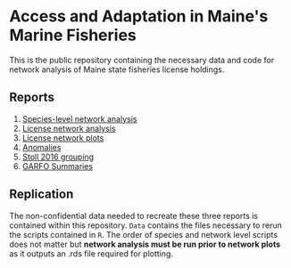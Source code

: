 # Access and Adaptation in Maine's Marine Fisheries

This is the public repository containing the necessary data and code for network analysis of Maine state fisheries license holdings.

## Reports

1.  [Species-level network analysis](https://carlylovas.github.io/mesg-permits/R/species_networks.html)
2.  [License network analysis](https://carlylovas.github.io/mesg-permits/R/license_networks.html)
3.  [License network plots](https://carlylovas.github.io/mesg-permits/R/license_network_plots.html)
4.  [Anomalies](https://carlylovas.github.io/mesg-permits/R/anomalies.html)
5.  [Stoll 2016 grouping](https://carlylovas.github.io/mesg-permits/R/license_divisions.html)
6.  [GARFO Summaries](https://carlylovas.github.io/mesg-permits/R/garfo_sum_stats.html)

## Replication

The non-confidential data needed to recreate these three reports is contained within this repository. `Data` contains the files necessary to rerun the scripts contained in `R`. The order of species and network level scripts does not matter but **network analysis must be run prior to network plots** as it outputs an .rds file required for plotting.
